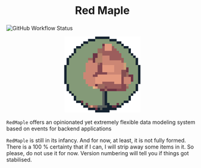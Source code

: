 <h1 align="center">
Red Maple
</h1>
<img align = "center" alt="GitHub Workflow Status" src="https://img.shields.io/github/actions/workflow/status/amirography/redmaple/rust-clippy.yml?color=%233e8fb0&label=test&logo=Rust&logoColor=%23f6c177&style=for-the-badge">

<p align="center">
<img width="200" src="./assets/redmaple.gif" alt="a picture of a Red Maple in the style of a pixel art">
</p>

<!-- cargo-rdme start -->

`RedMaple` offers an opinionated yet extremely flexible data modeling system based on events for backend applications

`RedMaple` is still in its infancy. And for now, at least, it is not fully formed.
There is a 100 % certainty that if I can, I will strip away some items in it.
So please, do not use it for now. Version numbering will tell you if things got stabilised.

<!-- cargo-rdme end -->
